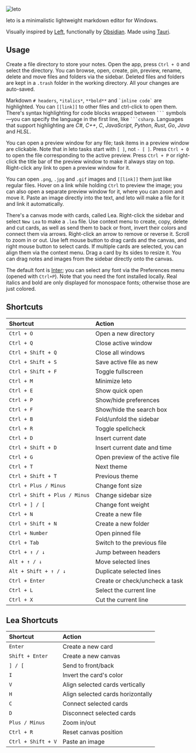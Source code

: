 ![leto](https://github.com/leth4/leto/assets/44412176/96cb37ac-8774-4428-b16b-f2b06b0b539f)

leto is a minimalistic lightweight markdown editor for Windows.

Visually inspired by [Left](https://github.com/hundredrabbits/Left), functionally by [Obsidian](https://obsidian.md). Made using [Tauri](https://github.com/tauri-apps/tauri).

## Usage

Create a file directory to store your notes. Open the app, press `Ctrl + O` and select the directory. You can browse, open, create, pin, preview, rename, delete and move files and folders via the sidebar. Deleted files and folders are kept in a `.trash` folder in the working directory. All your changes are auto-saved.

Markdown `# headers`, `*italics*`, `**bold**` and `` `inline code` `` are highlighted. You can `[[link]]` to other files and ctrl-click to open them. There's syntax highlighting for code blocks wrapped between `` ``` `` symbols—you can specify the language in the first line, like `` ```csharp ``. Languages that support highlighting are *C#*, *C++*, *C*, *JavaScript*, *Python*, *Rust*, *Go*, *Java* and *HLSL*.

You can open a preview window for any file; task items in a preview window are clickable. Note that in leto tasks start with `[ ]`, not `- [ ]`. Press `Ctrl + O` to open the file corresponding to the active preview. Press `Ctrl + P` or right-click the title bar of the preview window to make it always stay on top. Right-click any link to open a preview window for it.

You can open `.png`, `.jpg` and `.gif` images and `[[link]]` them just like regular files. Hover on a link while holding `Ctrl` to preview the image; you can also open a separate preview window for it, where you can zoom and move it. Paste an image directly into the text, and leto will make a file for it and link it automatically.

There's a canvas mode with cards, called Lea. Right-click the sidebar and select `New Lea` to make a `.lea` file. Use context menu to create, copy, delete and cut cards, as well as send them to back or front, invert their colors and connect them via arrows. Right-click an arrow to remove or reverse it. Scroll to zoom in or out. Use left mouse button to drag cards and the canvas, and right mouse button to select cards. If multiple cards are selected, you can align them via the context menu. Drag a card by its sides to resize it. You can drag notes and images from the sidebar directly onto the canvas.

The default font is [Inter](https://github.com/rsms/inter); you can select any font via the Preferences menu (opened with `Ctrl+P`). Note that you need the font installed locally. Real italics and bold are only displayed for monospace fonts; otherwise those are just colored.

## Shortcuts

Shortcut | Action
:-|:-
`Ctrl + O` | Open a new directory
`Ctrl + Q` | Close active window
`Ctrl + Shift + Q` | Close all windows
`Ctrl + Shift + S` | Save active file as new
`Ctrl + Shift + F` | Toggle fullscreen
`Ctrl + M` | Minimize leto
`Ctrl + E` | Show quick open
`Ctrl + P` | Show/hide preferences
`Ctrl + F` | Show/hide the search box
`Ctrl + B` | Fold/unfold the sidebar
`Ctrl + R` | Toggle spellcheck
`Ctrl + D` | Insert current date
`Ctrl + Shift + D` | Insert current date and time
`Ctrl + G` | Open preview of the active file
`Ctrl + T` | Next theme
`Ctrl + Shift + T` | Previous theme
`Ctrl + Plus / Minus` | Change font size
`Ctrl + Shift + Plus / Minus` | Change sidebar size
`Ctrl + ] / [` | Change font weight
`Ctrl + N` | Create a new file
`Ctrl + Shift + N` | Create a new folder
`Ctrl + Number` | Open pinned file
`Ctrl + Tab` | Switch to the previous file
`Ctrl + ↑ / ↓` | Jump between headers
`Alt + ↑ / ↓` | Move selected lines
`Alt + Shift + ↑ / ↓` | Duplicate selected lines
`Ctrl + Enter` | Create or check/uncheck a task
`Ctrl + L` | Select the current line
`Ctrl + X` | Cut the current line

## Lea Shortcuts

Shortcut | Action
:-|:-
`Enter` | Create a new card
`Shift + Enter` | Create a new canvas
`] / [` | Send to front/back
`I` | Invert the card's color
`V` | Align selected cards vertically
`H` | Align selected cards horizontally
`C` | Connect selected cards
`D` | Disconnect selected cards
`Plus / Minus` | Zoom in/out
`Ctrl + R` | Reset canvas position
`Ctrl + Shift + V` | Paste an image
